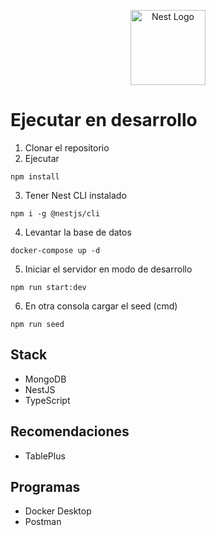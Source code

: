 <p align="center">
  <a href="http://nestjs.com/" target="blank"><img src="https://nestjs.com/img/logo-small.svg" width="120" alt="Nest Logo" /></a>
</p>

# Ejecutar en desarrollo

1.  Clonar el repositorio
2.  Ejecutar

```
npm install
```

3.  Tener Nest CLI instalado

```
npm i -g @nestjs/cli
```

4.  Levantar la base de datos

```
docker-compose up -d
```

5.  Iniciar el servidor en modo de desarrollo

```
npm run start:dev
```

6.  En otra consola cargar el seed (cmd)

```
npm run seed
```

## Stack

- MongoDB
- NestJS
- TypeScript

## Recomendaciones

- TablePlus

## Programas

- Docker Desktop
- Postman
